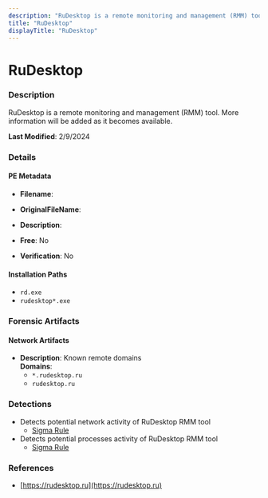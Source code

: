 ```yaml
---
description: "RuDesktop is a remote monitoring and management (RMM) tool. More information will be added as it becomes available."
title: "RuDesktop"
displayTitle: "RuDesktop"
---
```




# RuDesktop


### Description

RuDesktop is a remote monitoring and management (RMM) tool. More information will be added as it becomes available.



**Last Modified**: 2/9/2024

### Details


#### PE Metadata
- **Filename**: 
- **OriginalFileName**: 
- **Description**: 


- **Free**: No

- **Verification**: No




#### Installation Paths
- `rd.exe`
- `rudesktop*.exe`

### Forensic Artifacts




#### Network Artifacts
- **Description**: Known remote domains
<br/>**Domains**:
    - `*.rudesktop.ru`
    - `rudesktop.ru`


### Detections
- Detects potential network activity of RuDesktop RMM tool
  - [Sigma Rule](https://github.com/magicsword-io/LOLRMM/blob/main/detections/sigma/rudesktop_network_sigma.yml)
- Detects potential processes activity of RuDesktop RMM tool
  - [Sigma Rule](https://github.com/magicsword-io/LOLRMM/blob/main/detections/sigma/rudesktop_processes_sigma.yml)

### References
- [https://rudesktop.ru](https://rudesktop.ru)



